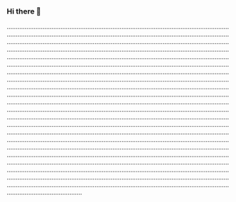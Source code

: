 ### Hi there 👋

..................................................................................................................................................................................................................................................................................................................................................................................................................................................................................................................................................................................................................................................................................................................................................................................................................................................................................................................................................................................................................................................................................................................................................................................................................................................................................................................................................................................................................................................................................................................................................................................................................................................................................................................................................................................................................................................................................................................................................................................................................................................................................................................................................................................................................................................................................................................................................................................................................................................................................................................................................................................................................................................................................................................................................................................................................................................................................